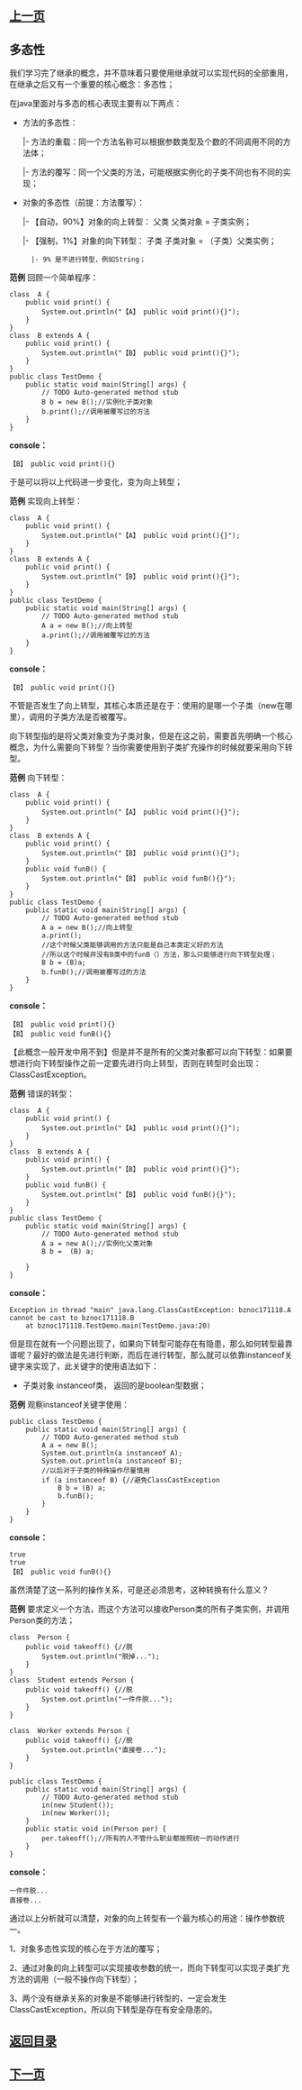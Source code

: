 ## [上一页](course62)

## 多态性

我们学习完了继承的概念，并不意味着只要使用继承就可以实现代码的全部重用，在继承之后又有一个重要的核心概念：多态性；

在java里面对与多态的核心表现主要有以下两点：

- 方法的多态性：

	|- 方法的重载：同一个方法名称可以根据参数类型及个数的不同调用不同的方法体；

	|- 方法的覆写：同一个父类的方法，可能根据实例化的子类不同也有不同的实现；

- 对象的多态性（前提：方法覆写）：

	|- 【自动，90%】对象的向上转型： 父类 父类对象 = 子类实例；

	|- 【强制，1%】对象的向下转型： 子类 子类对象 = （子类）父类实例；

		|- 9% 是不进行转型，例如String；

**范例** 回顾一个简单程序：

	class  A {
		public void print() {
			System.out.println("【A】 public void print(){}");
		}
	}
	class  B extends A {
		public void print() {
			System.out.println("【B】 public void print(){}");
		}
	}
	public class TestDemo {
		public static void main(String[] args) {
			// TODO Auto-generated method stub
			B b = new B();//实例化子类对象
			b.print();//调用被覆写过的方法
		}
	}
**console：**

	【B】 public void print(){}

于是可以将以上代码进一步变化，变为向上转型；

**范例** 实现向上转型：

	class  A {
		public void print() {
			System.out.println("【A】 public void print(){}");
		}
	}
	class  B extends A {
		public void print() {
			System.out.println("【B】 public void print(){}");
		}
	}
	public class TestDemo {
		public static void main(String[] args) {
			// TODO Auto-generated method stub
			A a = new B();//向上转型
			a.print();//调用被覆写过的方法
		}
	}

**console：**

	【B】 public void print(){}

不管是否发生了向上转型，其核心本质还是在于：使用的是哪一个子类（new在哪里），调用的子类方法是否被覆写。

向下转型指的是将父类对象变为子类对象，但是在这之前，需要首先明确一个核心概念，为什么需要向下转型？当你需要使用到子类扩充操作的时候就要采用向下转型。

**范例** 向下转型：

	class  A {
		public void print() {
			System.out.println("【A】 public void print(){}");
		}
	}
	class  B extends A {
		public void print() {
			System.out.println("【B】 public void print(){}");
		}
		public void funB() {
			System.out.println("【B】 public void funB(){}");
		}
	}
	public class TestDemo {
		public static void main(String[] args) {
			// TODO Auto-generated method stub
			A a = new B();//向上转型
			a.print();
			//这个时候父类能够调用的方法只能是自己本类定义好的方法
			//所以这个时候并没有B类中的funB（）方法，那么只能够进行向下转型处理；
			B b = (B)a;
			b.funB();//调用被覆写过的方法
		}
	}
**console：**

	【B】 public void print(){}
	【B】 public void funB(){}

【此概念一般开发中用不到】但是并不是所有的父类对象都可以向下转型：如果要想进行向下转型操作之前一定要先进行向上转型，否则在转型时会出现：ClassCastException。

**范例** 错误的转型：

	class  A {
		public void print() {
			System.out.println("【A】 public void print(){}");
		}
	}
	class  B extends A {
		public void print() {
			System.out.println("【B】 public void print(){}");
		}
		public void funB() {
			System.out.println("【B】 public void funB(){}");
		}
	}
	public class TestDemo {
		public static void main(String[] args) {
			// TODO Auto-generated method stub
			A a = new A();//实例化父类对象
			B b =  (B) a;
			
		}
	}

**console：**

	Exception in thread "main" java.lang.ClassCastException: bznoc171118.A cannot be cast to bznoc171118.B
		at bznoc171118.TestDemo.main(TestDemo.java:20)
	
但是现在就有一个问题出现了，如果向下转型可能存在有隐患，那么如何转型最靠谱呢？最好的做法是先进行判断，而后在进行转型，那么就可以依靠instanceof关键字来实现了，此关键字的使用语法如下：

- 子类对象 instanceof类， 返回的是boolean型数据；

**范例** 观察instanceof关键字使用：

	public class TestDemo {
		public static void main(String[] args) {
			// TODO Auto-generated method stub
			A a = new B();
			System.out.println(a instanceof A);
			System.out.println(a instanceof B);
			//以后对于子类的特殊操作尽量慎用
			if (a instanceof B) {//避免ClassCastException
				B b = (B) a;
				b.funB();
			}
		}
	}

**console：**

	true
	true
	【B】 public void funB(){}

虽然清楚了这一系列的操作关系，可是还必须思考，这种转换有什么意义？

**范例** 要求定义一个方法，而这个方法可以接收Person类的所有子类实例，并调用Person类的方法； 

	class  Person {
		public void takeoff() {//脱
			System.out.println("脱掉...");
		}
	}
	class  Student extends Person {
		public void takeoff() {//脱
			System.out.println("一件件脱...");
		}
	}
	
	class  Worker extends Person {
		public void takeoff() {//脱
			System.out.println("直接卷...");
		}	
	}
	
	public class TestDemo {
		public static void main(String[] args) {
			// TODO Auto-generated method stub
			in(new Student());
			in(new Worker());
		}
		public static void in(Person per) {
			per.takeoff();//所有的人不管什么职业都按照统一的动作进行
		}
	}

**console：**

	一件件脱...
	直接卷...

通过以上分析就可以清楚，对象的向上转型有一个最为核心的用途：操作参数统一。

1、对象多态性实现的核心在于方法的覆写；

2、通过对象的向上转型可以实现接收参数的统一，而向下转型可以实现子类扩充方法的调用（一般不操作向下转型）；

3、两个没有继承关系的对象是不能够进行转型的，一定会发生ClassCastException，所以向下转型是存在有安全隐患的。

## [返回目录](https://wuchengcheng110120.github.io/learnJava)
## [下一页](course64)
